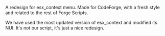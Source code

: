 A redesign for esx_context menu. Made for CodeForge, with a fresh style and related to the rest of Forge Scripts.

We have used the most updated version of esx_context and modified its NUI. It's not our script, it's just a nice redesign.
